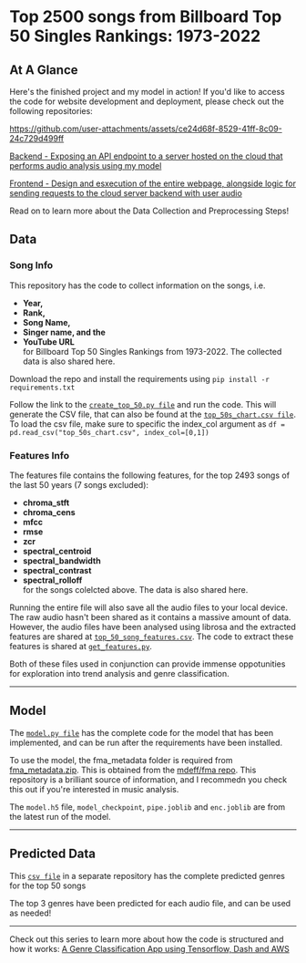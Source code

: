 # Top 2500 songs from Billboard Top 50 Singles Rankings: 1973-2022

## At A Glance

Here's the finished project and my model in action! If you'd like to access the code for website development and deployment, please check out the following repositories: 


https://github.com/user-attachments/assets/ce24d68f-8529-41ff-8c09-24c729d499ff



[Backend - Exposing an API endpoint to a server hosted on the cloud that performs audio analysis using my model](https://github.com/Kaavya12/genre-classification-model-api) 

[Frontend - Design and esxecution of the entire webpage, alongside logic for sending requests to the cloud server backend with user audio](https://github.com/Kaavya12/genre-classification-model-dash)

Read on to learn more about the Data Collection and Preprocessing Steps!

## Data

### Song Info
This repository has the code to collect information on the songs, i.e. 
- **Year,**
- **Rank,**
- **Song Name,**
- **Singer name, and the** 
- **YouTube URL**  
for Billboard Top 50 Singles Rankings from 1973-2022. The collected data is also shared here.

Download the repo and install the requirements using 
`pip install -r requirements.txt`

Follow the link to the [`create_top_50.py file`](https://github.com/Kaavya12/top-50-audios/blob/main/data/create_top_50.py) and run the code. This will generate the CSV file, that can also be found at the [`top_50s_chart.csv file`](https://github.com/Kaavya12/top-50-audios/blob/main/data/top_50s_chart.csv). To load the csv file, make sure to specific the index_col argument as `df = pd.read_csv("top_50s_chart.csv", index_col=[0,1])`

### Features Info

The features file contains the following features, for the top 2493 songs of the last 50 years (7 songs excluded): 
- **chroma_stft**
- **chroma_cens**
- **mfcc**
- **rmse**
- **zcr**
- **spectral_centroid**
- **spectral_bandwidth**
- **spectral_contrast**
- **spectral_rolloff**  
for the songs colelcted above. The data is also shared here.

Running the entire file will also save all the audio files to your local device. The raw audio hasn't been shared as it contains a massive amount of data. However, the audio files have been analysed using librosa and the extracted features are shared at [`top_50_song_features.csv`](https://github.com/Kaavya12/top-50-audios/blob/main/data/top_50_song_features.csv). The code to extract these features is shared at [`get_features.py`](https://github.com/Kaavya12/top-50-audios/blob/main/data/get_features.py).

Both of these files used in conjunction can provide immense oppotunities for exploration into trend analysis and genre classification. 

---

## Model

The [`model.py file`](https://github.com/Kaavya12/top-50-audios/blob/main/model/model.py) has the complete code for the model that has been implemented, and can be run after the requirements have been installed. 

To use the model, the fma_metadata folder is required from [fma_metadata.zip](https://os.unil.cloud.switch.ch/fma/fma_metadata.zip). This is obtained from the [mdeff/fma repo](https://github.com/mdeff/fma). This repository is a brilliant source of information, and I recommedn you check this out if you're interested in music analysis.

The `model.h5` file, `model_checkpoint`, `pipe.joblib` and `enc.joblib` are from the latest run of the model. 

---

## Predicted Data

This [`csv file`](https://github.com/Kaavya12/genre-classification-model-dash/blob/96f6e64bcb48440185ac5f324b58980d42438e50/data/top_50_predicted_data_mod10_v2.csv) in a separate repository has the complete predicted genres for the top 50 songs 

The top 3 genres have been predicted for each audio file, and can be used as needed!

---

Check out this series to learn more about how the code is structured and how it works:
[A Genre Classification App using Tensorflow, Dash and AWS](https://medium.com/@kaavyamaha12/list/a-genre-classification-app-using-tensorflow-dash-and-aws-5c134b5ff913)
